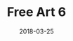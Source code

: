 ---
title: Free Art 6
date: '2018-03-25'
thumb_image: images/mar-3yo/free-art6.jpg
thumb_image_alt: Free Art 6
image: images/mar-3yo/free-art6.jpg
image_alt: Free Art 6
template: project
---	